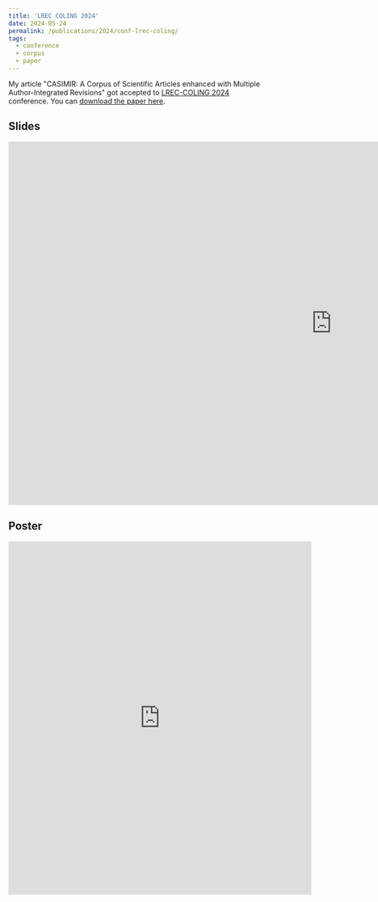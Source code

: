 ```yaml
---
title: 'LREC COLING 2024'
date: 2024-05-24
permalink: /publications/2024/conf-lrec-coling/
tags:
  - conference
  - corpus
  - paper
---
```




My article "CASIMIR: A Corpus of Scientific Articles enhanced with Multiple Author-Integrated Revisions" got accepted to [LREC-COLING 2024](https://lrec-coling-2024.org/) conference.
You can [download the paper here](https://aclanthology.org/2024.lrec-main.257/).


Slides 
-------------
<embed src="https://jourdanl.github.io/files/slides_LREC_2024.pdf" width="1280" height="720" type='application/pdf'> 


Poster 
-----------
<embed src="https://jourdanl.github.io/files/poster_LREC_2024.pdf" width="600" height="700" type='application/pdf'> 

